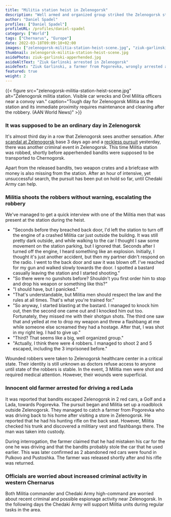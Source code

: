 ```yaml
---
title: "Militia station heist in Zelenogorsk"
description: "Well armed and organized group striked the Zelenogorsk station this morning"
author: "Daniel Spadel"
profiles: ["Daniel Spadel"]
profileURL: /profiles/daniel-spadel
category: ["World"]
tags: ["Chernarus", "Europe"]
date: 2022-03-18T09:09:10+02:00
images: ["zelenogorsk-militia-station-heist-scene.jpg", "ziuk-garlinski-apperhended.jpg"]
thumbnail: zelenogorsk-militia-station-heist-scene.jpg
asidePhoto: ziuk-garlinski-apperhended.jpg
asideAltText: "Ziuk Garlinski arrested in Zelenogorsk"
asideText: "Ziuk Garlinski, a farmer from Pogorevka, wrongly arrested and released shortly after"
featured: true
weight: 2
---
```


{{< figure src="zelenogorsk-militia-station-heist-scene.jpg" alt="Zelenogorsk militia station. Visible car wrecks and Orel Militia officers near a convoy van." caption="Tough day for Zelenogorsk Militia as the station and its immediate proximity requires maintenance and cleaning after the robbery. (AAN World News)" >}}

### It was supposed to be an ordinary day in Zelenogorsk

It's almost third day in a row that Zelenogorsk sees another sensation. After [scandal at Zelenogorsk](/articles/chernarus/2022/03/long-train-scandal) base 3 days ago and a [reckless pursuit](/articles/chernarus/2022/03/chase-in-zelenogorsk-thieves-apprehended) yesterday, there was another criminal event in Zelenogorsk. This time Militia station was robbed, shortly before apperhended bandits were supposed to be transported to Chernogorsk.

Apart from the released bandits, two weapon crates and a briefcase with money is also missing from the station. After an hour of intensive, yet unsuccessful search, the pursuit has been put on hold so far, until Chedaki Army can help.

### Militia shoots the robbers without warning, escalating the robbery

We've managed to get a quick interview with one of the Militia men that was present at the station during the heist.

- "Seconds before they breached back door, I'd left the station to turn off the engine of a crashed Militia car just outside the buildng. It was still pretty dark outside, and while walking to the car I thought I saw some movement on the station parking, but I ignored that. Seconds after I turned off the engine, I heard something like an explosion. Initially, I thought it's just another accident, but then my partner didn't respond on the radio. I went to the back door and saw it was blown off. I've reached for my gun and walked slowly towards the door. I spotted a bastard casually leaving the station and I started shooting."
- "So there were no gunshots before? Shouldn't you first order him to stop and drop his weapon or something like this?"
- "I should have, but I panicked."
- "That's understandable, but Militia men should respect the law and the rules at all times. That's what you're trained for."
- "So anyway, I started blasting at the bastard. I managed to knock him out, then the second one came out and I knocked him out too. Fortunately, they missed me with their shotgun shots. The third one saw that and yelled at me to drop my weapon and threw a flashbang at me while someone else screamed they had a hostage. After that, I was shot in my right leg. I had to give up."
- "Third? That seems like a big, well organized group."
- "Actually, I think there were 4 robbers. I managed to shoot 2 and 5 escaped, including the 3 imprisoned before."

Wounded robbers were taken to Zelenogorsk healthcare center in a critical state. Their identity is still unknown as doctors refuse access to anyone until state of the robbers is stable. In the event, 3 Militia men were shot and required medical attention. However, their wounds were superficial.

### Innocent old farmer arrested for driving a red Lada

It was reported that bandits escaped Zelenogorsk in 2 red cars, a Golf and a Lada, towards Pogorevka. The pursuit began and Militia set up a roadblock outside Zelenogorsk. They managed to catch a farmer from Pogorevka who was driving back to his home after visiting a store in Zelenogorsk. He reported that he had his hunting rifle on the back seat. However, Militia checked his trunk and discovered a militiary vest and flashbangs there. The man was taken into custody.

During interrogation, the farmer claimed that he had mistaken his car for the one he was driving and that the bandits probably stole the car that he used earlier. This was later confirmed as 2 abandoned red cars were found in Pulkovo and Pustoshka. The farmer was released shortly after and his rifle was returned.

### Officials are worried about increased criminal activity in western Chernarus

Both Militia commander and Chedaki Army high-command are worried about recent criminal and possible espionage activity near Zelenogorsk. In the following days the Chedaki Army will support Militia units during regular tasks in the area.
